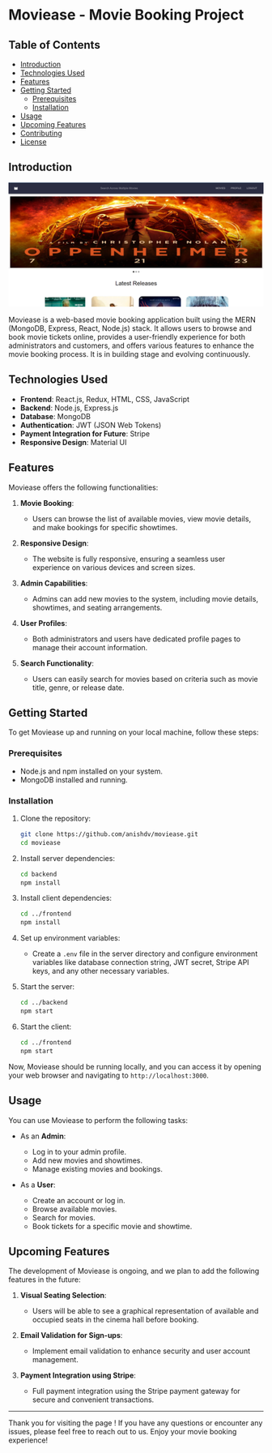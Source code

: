 # Moviease - Movie Booking Project

## Table of Contents

- [Introduction](#introduction)
- [Technologies Used](#technologies-used)
- [Features](#features)
- [Getting Started](#getting-started)
  - [Prerequisites](#prerequisites)
  - [Installation](#installation)
- [Usage](#usage)
- [Upcoming Features](#upcoming-features)
- [Contributing](#contributing)
- [License](#license)

## Introduction

![Preview](/frontend/public/image.png)

Moviease is a web-based movie booking application built using the MERN (MongoDB, Express, React, Node.js) stack. It allows users to browse and book movie tickets online, provides a user-friendly experience for both administrators and customers, and offers various features to enhance the movie booking process. It is in building stage and evolving continuously.

## Technologies Used

- **Frontend**: React.js, Redux, HTML, CSS, JavaScript
- **Backend**: Node.js, Express.js
- **Database**: MongoDB
- **Authentication**: JWT (JSON Web Tokens)
- **Payment Integration for Future**: Stripe
- **Responsive Design**: Material UI

## Features

Moviease offers the following functionalities:

1. **Movie Booking**:

   - Users can browse the list of available movies, view movie details, and make bookings for specific showtimes.

2. **Responsive Design**:

   - The website is fully responsive, ensuring a seamless user experience on various devices and screen sizes.

3. **Admin Capabilities**:

   - Admins can add new movies to the system, including movie details, showtimes, and seating arrangements.

4. **User Profiles**:

   - Both administrators and users have dedicated profile pages to manage their account information.

5. **Search Functionality**:
   - Users can easily search for movies based on criteria such as movie title, genre, or release date.

## Getting Started

To get Moviease up and running on your local machine, follow these steps:

### Prerequisites

- Node.js and npm installed on your system.
- MongoDB installed and running.

### Installation

1. Clone the repository:

   ```bash
   git clone https://github.com/anishdv/moviease.git
   cd moviease
   ```

2. Install server dependencies:

   ```bash
   cd backend
   npm install
   ```

3. Install client dependencies:

   ```bash
   cd ../frontend
   npm install
   ```

4. Set up environment variables:

   - Create a `.env` file in the server directory and configure environment variables like database connection string, JWT secret, Stripe API keys, and any other necessary variables.

5. Start the server:

   ```bash
   cd ../backend
   npm start
   ```

6. Start the client:
   ```bash
   cd ../frontend
   npm start
   ```

Now, Moviease should be running locally, and you can access it by opening your web browser and navigating to `http://localhost:3000`.

## Usage

You can use Moviease to perform the following tasks:

- As an **Admin**:

  - Log in to your admin profile.
  - Add new movies and showtimes.
  - Manage existing movies and bookings.

- As a **User**:
  - Create an account or log in.
  - Browse available movies.
  - Search for movies.
  - Book tickets for a specific movie and showtime.

## Upcoming Features

The development of Moviease is ongoing, and we plan to add the following features in the future:

1. **Visual Seating Selection**:

   - Users will be able to see a graphical representation of available and occupied seats in the cinema hall before booking.

2. **Email Validation for Sign-ups**:

   - Implement email validation to enhance security and user account management.

3. **Payment Integration using Stripe**:
   - Full payment integration using the Stripe payment gateway for secure and convenient transactions.

---

Thank you for visiting the page ! If you have any questions or encounter any issues, please feel free to reach out to us. Enjoy your movie booking experience!
